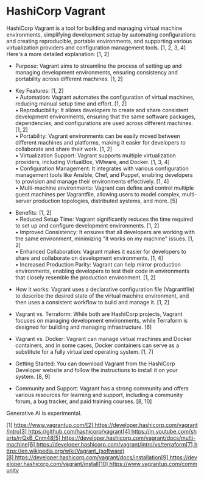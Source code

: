 # HashiCorp Vagrant
HashiCorp Vagrant is a tool for building and managing virtual machine environments, simplifying development setup by automating configurations and creating reproducible, portable environments, and supporting various virtualization providers and configuration management tools. [1, 2, 3, 4]  
Here's a more detailed explanation: [1, 2]  

- Purpose: Vagrant aims to streamline the process of setting up and managing development environments, ensuring consistency and portability across different machines. [1, 2]  
- Key Features: [1, 2]  
	• Automation: Vagrant automates the configuration of virtual machines, reducing manual setup time and effort. [1, 2]  
	• Reproducibility: It allows developers to create and share consistent development environments, ensuring that the same software packages, dependencies, and configurations are used across different machines. [1, 2]  
	• Portability: Vagrant environments can be easily moved between different machines and platforms, making it easier for developers to collaborate and share their work. [1, 2]  
	• Virtualization Support: Vagrant supports multiple virtualization providers, including VirtualBox, VMware, and Docker. [1, 3, 4]  
	• Configuration Management: It integrates with various configuration management tools like Ansible, Chef, and Puppet, enabling developers to provision and manage their environments effectively. [1, 4]  
	• Multi-machine environments: Vagrant can define and control multiple guest machines per Vagrantfile, allowing users to model complex, multi-server production topologies, distributed systems, and more. [5]  

- Benefits: [1, 2]  
	• Reduced Setup Time: Vagrant significantly reduces the time required to set up and configure development environments. [1, 2]  
	• Improved Consistency: It ensures that all developers are working with the same environment, minimizing "it works on my machine" issues. [1, 2]  
	• Enhanced Collaboration: Vagrant makes it easier for developers to share and collaborate on development environments. [1, 4]  
	• Increased Production Parity: Vagrant can help mirror production environments, enabling developers to test their code in environments that closely resemble the production environment. [1, 2]  

- How it works: Vagrant uses a declarative configuration file (Vagrantfile) to describe the desired state of the virtual machine environment, and then uses a consistent workflow to build and manage it. [1, 2]  
- Vagrant vs. Terraform: While both are HashiCorp projects, Vagrant focuses on managing development environments, while Terraform is designed for building and managing infrastructure. [6]  
- Vagrant vs. Docker: Vagrant can manage virtual machines and Docker containers, and in some cases, Docker containers can serve as a substitute for a fully virtualized operating system. [1, 7]  
- Getting Started: You can download Vagrant from the HashiCorp Developer website and follow the instructions to install it on your system. [8, 9]  
- Community and Support: Vagrant has a strong community and offers various resources for learning and support, including a community forum, a bug tracker, and paid training courses. [8, 10]  

Generative AI is experimental.

[1] https://www.vagrantup.com/[2] https://developer.hashicorp.com/vagrant/intro[3] https://github.com/hashicorp/vagrant[4] https://m.youtube.com/shorts/rrQxB_Cnm48[5] https://developer.hashicorp.com/vagrant/docs/multi-machine[6] https://developer.hashicorp.com/vagrant/intro/vs/terraform[7] https://en.wikipedia.org/wiki/Vagrant_(software)[8] https://developer.hashicorp.com/vagrant/docs/installation[9] https://developer.hashicorp.com/vagrant/install[10] https://www.vagrantup.com/community
